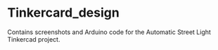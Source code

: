 # Tinkercard_design
Contains screenshots and Arduino code for the Automatic Street Light Tinkercad project.
